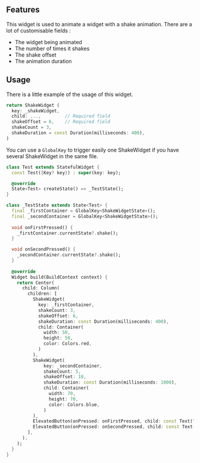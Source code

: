 ## Features

This widget is used to animate a widget with a shake animation. There are a lot of 
customisable fields : 
- The widget being animated
- The number of times it shakes
- The shake offset
- The animation duration

## Usage

There is a little example of the usage of this widget.

```dart
return ShakeWidget (
  key: _shakeWidget,
  child: ...,         // Required field
  shakeOffset = 6,    // Required field
  shakeCount = 3,
  shakeDuration = const Duration(milliseconds: 400),
)
```

You can use a `GlobalKey` to trigger easily one ShakeWidget if you have several ShakeWidget in the same file.


```dart
class Test extends StatefulWidget {
  const Test({Key? key}) : super(key: key);

  @override
  State<Test> createState() => _TestState();
}

class _TestState extends State<Test> {
  final _firstContainer = GlobalKey<ShakeWidgetState>();
  final _secondContainer = GlobalKey<ShakeWidgetState>();
  
  void onFirstPressed() {
    _firstContainer.currentState?.shake();
  }

  void onSecondPressed() {
    _secondContainer.currentState?.shake();
  }
  
  @override
  Widget build(BuildContext context) {
    return Center(
      child: Column(
        children: [
          ShakeWidget(
            key: _firstContainer,
            shakeCount: 3,
            shakeOffset: 6,
            shakeDuration: const Duration(milliseconds: 400),
            child: Container(
              width: 50,
              height: 50,
              color: Colors.red,
            )
          ),
          ShakeWidget(
              key: _secondContainer,
              shakeCount: 5,
              shakeOffset: 10,
              shakeDuration: const Duration(milliseconds: 1000),
              child: Container(
                width: 70,
                height: 70,
                color: Colors.blue,
              )
          ),
          ElevatedButton(onPressed: onFirstPressed, child: const Text("First")),
          ElevatedButton(onPressed: onSecondPressed, child: const Text("Second")),
        ],
      ),
    );
  }
}
```

